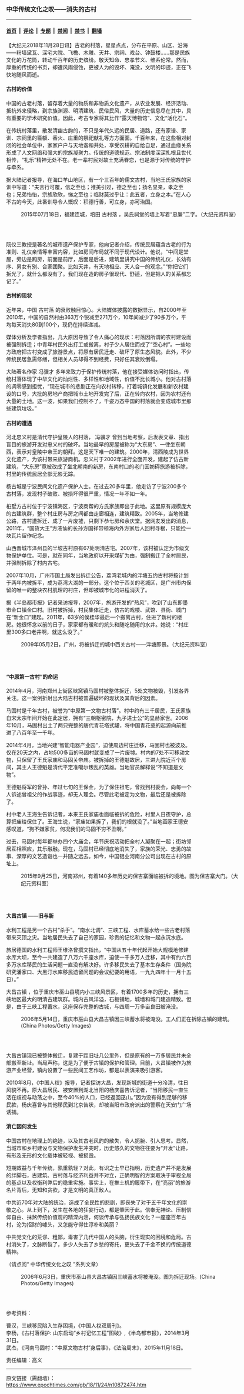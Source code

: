 ### 中华传统文化之叹——消失的古村

---

#### [首页](../../../..?n10872474) &nbsp;|&nbsp; [评论](../../../../../epoch-comment?n10872474) &nbsp;|&nbsp; [专题](../../../../../epoch-special?n10872474) &nbsp;|&nbsp; [禁闻](../../../../../epoch-news?n10872474) &nbsp;|&nbsp; [禁书](../../../../../books?n10872474) &nbsp;|&nbsp; [翻墙](https://github.com/gfw-breaker/nogfw/blob/master/README.md?n10872474)


<div class="post_content" id="artbody" itemprop="articleBody">
 <!-- article content begin -->
 <p>
  【大纪元2018年11月28日讯】古老的村落，星星点点，分布在平原、山区、沿海——粉墙黛瓦、深宅大院、飞檐、木雕、天井、宗祠、戏台、钟鼓楼……那是民族文化的万花筒，转动千百年的历史缤纷。敬天知命、忠孝节义、维系伦常。然而，厚重的传统的书页，却遭风雨侵蚀，更被人为的毁坏、淹没，文明的印迹，正在飞快地随风而逝。
 </p>
 <h4>
  <strong>
   古村的价值
  </strong>
 </h4>
 <p>
  中国的古老村落，留存着大量的物质和非物质文化遗产，从农业发展、经济活动、抵抗外来侵略，到宗族渊源、明清建筑、民俗民风，大量的历史信息尽在其中，具有重要的学术研究价值。因此，考古专家将其比作“露天博物馆”、文化“活化石”。
 </p>
 <p>
  在传统村落里，散发清幽古韵的，不只是年代久远的民居、道路，还有家谱、家训、宗祠里的匾额、香火、庄重的祭祀献礼等方方面面。千百年来，在这些相对封闭的社会单位中，家家户户与天地谐和共处，享受农耕的自给自足，通过血缘关系形成了人文网络和强大的宗族凝聚力。传统的道德规范、宗法制度深深扎根且世代相传，“礼乐”精神无处不在。老一辈村民对故土充满眷恋，也是源于对传统的守护与牵系。
 </p>
 <p>
  据大陆记者报导，在海口羊山地区，有一个三百年的儒文古村，当地王氏家族的家训中写道：“夫言行可覆，信之至也；推美引过，德之至也；扬名显亲，孝之至也；兄弟怡怡，宗族欣欣，悌之至也；临财莫过乎让：此五者，立身之本。”在人心不古的今天，此番训导令人慨叹：积德行善，可立身，亦可治国。
 </p>
 <figure aria-describedby="caption-attachment-10872495" class="wp-caption aligncenter" id="attachment_10872495" style="width: 600px">
  <ok href="https://i.epochtimes.com/assets/uploads/2018/11/4fa313d436de5aaa9f4b8e0b19d2c666.jpg" target="_blank">
   <img alt="" class="size-large wp-image-10872495" src="https://i.epochtimes.com/assets/uploads/2018/11/4fa313d436de5aaa9f4b8e0b19d2c666-600x400.jpg"/>
  </ok>
  <br/><figcaption class="wp-caption-text" id="caption-attachment-10872495">
   2015年07月18日，福建连城，培田
   <ok href="https://www.epochtimes.com/gb/tag/%E5%8F%A4%E6%9D%91%E8%90%BD.html">
    古村落
   </ok>
   ，吴氏祠堂的墙上写着“忠廉”二字。（大纪元资料室）
  </figcaption><br/>
 </figure><br/>
 <p>
  阮仪三教授是著名的城市遗产保护专家，他向记者介绍，传统民居蕴含古老的行为准则、礼仪亲情等丰富内容，比如房间布局就不同于现代设计。他说，“中间是堂屋，旁边是厢房，前面是前厅，后面是后进，建筑里讲究中国的传统礼仪，长幼有序、男女有别、合家团聚。比如天井，有天地相应、天人合一的观念。”“你把它们拆光了，就什么都没有了。我们现在造的房子很现代、舒适，但是把人的关系都忘记了。”
 </p>
 <h4>
  <strong>
   古村的现状
  </strong>
 </h4>
 <p>
  近年来，中国
  <ok href="https://www.epochtimes.com/gb/tag/%E5%8F%A4%E6%9D%91%E8%90%BD.html">
   古村落
  </ok>
  的衰败触目惊心。大陆媒体披露的数据显示，自2000年至2010年，中国的自然村由363万个锐减至271万个，10年间减少了90多万个，平均每天消失80到100个，现仍在持续递减。
 </p>
 <p>
  媒体分析及学者指出，几大原因导致了令人痛心的现状：村落因所谓的农村建设而被强制拆迁；中青年村民外出打工或搬离，村子少人居住而成了“空心村”。一些地方政府把古村变成了旅游景点，将原有居民迁走、破坏了原生态风貌。此外，不少传统民居急需修缮，但相关人员却得不到经费，只好任其衰败倒塌。
 </p>
 <p>
  大陆著名作家
  <ok href="https://www.epochtimes.com/gb/tag/%E5%86%AF%E9%AA%A5%E6%89%8D.html">
   冯骥才
  </ok>
  多年来致力于保护传统村落，他在接受媒体访问时指出，传统村落体现了中华文化的灿烂性、多样性和地域性，价值不比长城小。他对古村落的凋零感到担忧，“现在城市的悲剧正在向农村转移，打着城镇化发展和新农村建设的口号，大批的房地产商把城市土地开发完了后，正在转向农村，因为农村还有大量的土地。这一波，如果我们控制不了，千姿万态中国的村落就会变成城市里那些建筑垃圾。”
 </p>
 <h4>
  <strong>
   古村的遭遇
  </strong>
 </h4>
 <p>
  河北忠义村是清代守护皇陵人的村落，
  <ok href="https://www.epochtimes.com/gb/tag/%E5%86%AF%E9%AA%A5%E6%89%8D.html">
   冯骥才
  </ok>
  曾到当地考察，后发表文章、指出盲目的旅游开发对忠义村的破坏。当地最早的房屋被称为“大东房”、一律坐东朝西，表示对皇陵中帝王的朝拜。这是天下唯一的建筑。2000年，清西陵成为世界文化遗产，为该村带来旅游商机。忠义村于2002年进行全面开发，建起了仿古新建筑，“大东房”竟被改成了坐北朝南的新房，东南村口的老门因妨碍旅游被拆除，村里的传统民居全部无影无踪。
 </p>
 <p>
  杨古城是宁波民间文化遗产保护人士。在过去20多年里，他走访了宁波200多个古村落，发现村子破败、被损坏得很严重，情况一年不如一年。
 </p>
 <p>
  桕墅方古村位于宁波镇海区，宁波商帮的方氏家族即出于此地。这里原有规模庞大的古建筑群，整个村庄房与房之间都由走廊相连，建筑精致。2005年，当地修建公路，古村遭拆迁、成了一片废墟，只剩下恭七房和余庆堂。据网友发出的消息，2011年，“国货大王”方液仙的长孙方国祥带领海内外方家后人回村寻根，只能捡一块瓦片留作纪念。
 </p>
 <p>
  山西晋城市泽州县的半坡古村原有67处明清古宅。2007年，该村被认定为市级文物保护单位。可是，就在同年，当地政府以开采煤矿为由，强制搬迁了全村居民，并强制拆除了村内古宅。
 </p>
 <p>
  2007年10月，广州市国土局发出拆迁公告，荔湾老城内的泮塘五约古村将按计划于两年内被拆平，成为荔湾大湖的一部分。这个位于西关的老城区，是广州市内保留的唯一的整块农村肌理的村庄，但却被城市化的进程消灭了。
 </p>
 <p>
  据《半岛都市报》记者采访报导，2007年，旅游开发的“热风”，吹到了山东即墨市金口镇金口村。旧村被拆掉，村民集体迁走，仿古的戏楼、武馆、县衙、城门在“新金口”建起。2011年，63岁的侯桂华最后一个搬离古村，住进了新村的楼房。她很怀念以前的日子，家家都有暖和的炕头和随吃随用的水井。她说：“村庄里300多口老井啊，就这么没了。”
 </p>
 <figure aria-describedby="caption-attachment-10872498" class="wp-caption aligncenter" id="attachment_10872498" style="width: 600px">
  <ok href="https://i.epochtimes.com/assets/uploads/2018/11/b1a483bfc4a0c4d6910f27338c1b3984.jpg" target="_blank">
   <img alt="" class="size-large wp-image-10872498" src="https://i.epochtimes.com/assets/uploads/2018/11/b1a483bfc4a0c4d6910f27338c1b3984-600x450.jpg"/>
  </ok>
  <br/><figcaption class="wp-caption-text" id="caption-attachment-10872498">
   2009年05月2日，广州，将被拆迁的城中西关古村——泮塘即景。（大纪元资料室）
  </figcaption><br/>
 </figure><br/>
 <h4>
  <strong>
   “中原第一古村”的命运
  </strong>
 </h4>
 <p>
  2014年4月，河南郑州上街区峡窝镇马固村被整体拆迁，5处文物被毁，引发各界关注。这一案例折射出大陆古村被普遍破坏的现状及其背后的因素。
 </p>
 <p>
  马固村是千年古村，被誉为“中原第一文物古村落”。村中约有三千居民，王氏家族自宋太宗年间开始在此定居，拥有“三朝枢密院，九子进士公”的显赫家世。2006年10月，马固村出土了两只完整的唐代青花塔式罐，将中国青花瓷的起源向前推进了八百年至一千年。
 </p>
 <p>
  2014年4月，当地兴建“智能电器产业园”，迫使周边村庄迁移，马固村也被波及。仅在20天之内，占地500多亩的马固村就变成了一片废墟。村内的7处不可移动文物，只保留了王氏家庙和马固关帝庙。被拆掉的王德魁故居，三进九院近百个房间，其主人王德魁是清代平定准噶尔叛乱的英雄。当地官员解释说“不知道是文物”。
 </p>
 <p>
  王德魁将军的曾孙、年过七旬的王保金，为了保住祖宅，曾找到村委会，向每一个人诉述曾祖父的作战事迹，却无人理会。尽管此宅被定为文物，最后还是被拆除了。
 </p>
 <p>
  村中老人王海生告诉记者，本来王氏家庙也面临被拆的危险，村里人日夜守护，总算把庙给保住了。王海生说，“家庙如果拆了，我们的根就没了。”当地画家王德安感叹道，“狗不嫌家贫，何况我们的马固不穷不丑啊。”
 </p>
 <p>
  过去，马固村每年都举办四个大庙会，年节庆祝活动把全村人凝聚在一起；街坊邻居互相照应，其乐融融。现在，马固村已经彻底地消失了，家族的荣光、忠勇的故事、深厚的文艺造诣也一并随之远去。如今，中国铝业河南分公司出现在古村的原址上。
 </p>
 <figure aria-describedby="caption-attachment-10872504" class="wp-caption aligncenter" id="attachment_10872504" style="width: 600px">
  <ok href="https://i.epochtimes.com/assets/uploads/2018/11/ed75a946d2fcf8af0efc8cfcbcbe370f.jpg" target="_blank">
   <img alt="" class="size-large wp-image-10872504" src="https://i.epochtimes.com/assets/uploads/2018/11/ed75a946d2fcf8af0efc8cfcbcbe370f-600x401.jpg"/>
  </ok>
  <br/><figcaption class="wp-caption-text" id="caption-attachment-10872504">
   2015年9月25日，河南郑州，有着140多年历史的保吉寨面临被拆的境地。图为保吉寨大门。（大纪元资料室）
  </figcaption><br/>
 </figure><br/>
 <h4>
  <strong>
   <ok href="https://www.epochtimes.com/gb/tag/%E5%A4%A7%E6%98%8C%E5%8F%A4%E9%95%87.html">
    大昌古镇
   </ok>
   ——旧与新
  </strong>
 </h4>
 <p>
  水利工程是另一个古村“杀手”。“南水北调”、三峡工程、水库蓄水给一些古老村落带来灭顶之灾。当地居民失去了自己的家园，珍贵的记忆和文物一起永沉水底。
 </p>
 <p>
  旅居德国的水利工程师王维洛曾撰文指出，“中国从五十年代起开始大规模地修建水库大坝，至今一共建造了八万六千座水库，迫使一千多万人迁移，其中有约六百多万水库移民的生活问题一直没有解决好。许多移民失去了基本生存条件（国务院研究潘家口、大黑汀水库移民遗留问题的会议纪要的用语，一九九四年十一月十五日）。”
 </p>
 <p>
  <ok href="https://www.epochtimes.com/gb/tag/%E5%A4%A7%E6%98%8C%E5%8F%A4%E9%95%87.html">
   大昌古镇
  </ok>
  ，位于重庆市巫山县境内小三峡风景区，有着1700多年的历史，拥有三峡地区最大的明清古建筑群。城内古风洋溢，石板铺地，城墙和城门建造精致。但是，由于三峡工程蓄水，这座保存完整的古城，与四周一万多亩良田被淹没。
 </p>
 <figure aria-describedby="caption-attachment-10872508" class="wp-caption aligncenter" id="attachment_10872508" style="width: 600px">
  <ok href="https://i.epochtimes.com/assets/uploads/2018/11/65c96265223723560eec7c46023d1046.jpg" target="_blank">
   <img alt="" class="wp-image-10872508 size-large" src="https://i.epochtimes.com/assets/uploads/2018/11/65c96265223723560eec7c46023d1046-600x393.jpg"/>
  </ok>
  <br/><figcaption class="wp-caption-text" id="caption-attachment-10872508">
   2006年5月14日，重庆市巫山县大昌古镇因三峡蓄水将被淹没。工人们正在拆除古镇的建筑。(China Photos/Getty Images)
  </figcaption><br/>
 </figure><br/>
 <p>
  大昌古镇现已被整体搬迁，复建于距旧址几公里外，但是原有的一万多居民并未全部搬至新址。当局声称，这是为了便于古镇的保护和管理。目前，大昌镇被作为旅游产业经营，镇内设置了一些民间工艺作坊，都是以表演来吸引游客。
 </p>
 <p>
  2010年8月，《中国人权》报导，记者探访大昌，发现新城的街道十分冷清，往日风貌不再。原大昌居民、被安置到湖北当阳的杨庆喜告诉记者，“当阳移民一直生活在歧视与动荡之中，至今40%的人口，已经返回巫山。”因为没有得到足够的移民款，杨庆喜曾与其他移民到北京告状，却被当阳市政府派出的警察在天安门广场诱捕。
 </p>
 <h4>
  <strong>
   消亡因何发生
  </strong>
 </h4>
 <p>
  中国古村在地理上的绝迹，以及其古老风韵的散失，令人扼腕、引人思考。显然，当城市和乡村建设与文物保护发生冲突时，历史悠久的文物往往要为“开发”让路，有形及无形的文化载体被轻视、被损毁。
 </p>
 <p>
  短期效益与千年传统，孰重孰轻？对此，有识之士早已指明，历史遗产并不是发展的绊脚石，古建筑、古村落与经济利益并不对立，正确明智的方案取决于审视全局的基点以及权衡利弊后的稳重实施。事实上，在推土机的履带下，在“亮丽”的旅游名片背后，无知和贪欲，才是文明的真正敌人。
 </p>
 <p>
  中共近70年对大陆的统治，造成了全民性的悲剧，即丧失了对于五千年文化的崇敬之心。从上到下，发生在各地的狂妄行动，都是肇因于此。信奉无神论、压制信仰自由、抹煞传统价值观的精深内涵，何谈传承与弘扬民族文化？一座座百年古村，沦为招财的噱头，又怎能守得住淳朴和美丽？
 </p>
 <p>
  中共党文化的荒谬、粗鄙，毒害了几代中国人的头脑，衍生现实的困境和危局。古村消失了，文脉断裂了，多少人失去了乡愁的寄托，更失去了千金不换的传统道德精神。
 </p>
 <p>
  （请点阅“
  <ok href="https://www.epochtimes.com/gb/tag/%E4%B8%AD%E8%8F%AF%E5%82%B3%E7%B5%B1%E6%96%87%E5%8C%96%E4%B9%8B%E5%98%86.html">
   中华传统文化之叹
  </ok>
  ”系列文章）
 </p>
 <figure aria-describedby="caption-attachment-10872509" class="wp-caption aligncenter" id="attachment_10872509" style="width: 600px">
  <ok href="https://i.epochtimes.com/assets/uploads/2018/11/0c05aba6dafbc50bf3ad290a7db0e76b.jpg" target="_blank">
   <img alt="" class="size-large wp-image-10872509" src="https://i.epochtimes.com/assets/uploads/2018/11/0c05aba6dafbc50bf3ad290a7db0e76b-600x397.jpg"/>
  </ok>
  <br/><figcaption class="wp-caption-text" id="caption-attachment-10872509">
   2006年6月3日，重庆市巫山县大昌古镇因三峡蓄水将被淹没。图为拆迁现场。(China Photos/Getty Images)
  </figcaption><br/>
 </figure><br/>
 <p>
  参考资料：
 </p>
 <p>
  曹汉，三峡移民陷入生存困境，《中国人权双周刊》。
  <br/>
  李杨，《古村落保护: 山东启动“乡村记忆工程”图破》,《半岛都市报》，2014年3月31日。
  <br/>
  武杰，《河南马固村：“中原文物古村”身后事》，《法治周末》，2015年11月18日。
 </p>
 <p>
  责任编辑：高义
 </p>
 <!-- article content end -->
 <div id="below_article_ad">
 </div>
</div>


---

原文链接（需翻墙）：https://www.epochtimes.com/gb/18/11/24/n10872474.htm